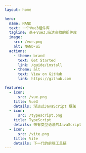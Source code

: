 ```yaml
---
layout: home

hero:
  name: NAND
  text: 一个Vue3组件库
  tagline: 基于Vue3,简洁高效的组件库
  image:
    src: /vue.png
    alt: NAND-ui
  actions:
    - theme: brand
      text: Get Started
      link: /guide/install
    - theme: alt
      text: View on GitHub
      link: https://github.com

features:
  - icon:
      src: /vue.png
    title: Vue3
    details: 渐进式JavaScript 框架
  - icon:
      src: /typescript.png
    title: TypeScript
    details: 带有类型语法的JavaScript
  - icon:
      src: /vite.png
    title: Vite
    details: 下一代的前端工具链
---
```

